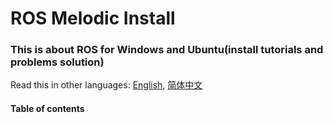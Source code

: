 # ROS Melodic Install
### This is about ROS for Windows and Ubuntu(install tutorials and problems solution)

Read this in other languages: [English](https://github.com/Harryjin0326/ROS-Install/blob/master/English.md), [简体中文](https://github.com/Harryjin0326/ROS-Install/blob/master/Chinese.md)

#### Table of contents
